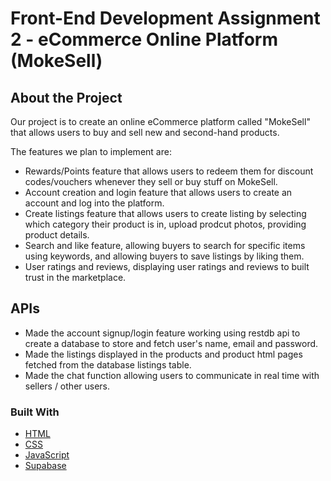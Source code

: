 # Front-End Development Assignment 2 - eCommerce Online Platform (MokeSell)

## About the Project

Our project is to create an online eCommerce platform called "MokeSell" that allows users to buy and sell new and second-hand products.

The features we plan to implement are:
- Rewards/Points feature that allows users to redeem them for discount codes/vouchers whenever they sell or buy stuff on MokeSell.
- Account creation and login feature that allows users to create an account and log into the platform.
- Create listings feature that allows users to create listing by selecting which category their product is in, upload prodcut photos, providing product details. 
- Search and like feature, allowing buyers to search for specific items using keywords, and allowing buyers to save listings by liking them.
- User ratings and reviews, displaying user ratings and reviews to built trust in the marketplace.


## APIs
- Made the account signup/login feature working using restdb api to create a database to store and fetch user's name, email and password.
- Made the listings displayed in the products and product html pages fetched from the database listings table. 
- Made the chat function allowing users to communicate in real time with sellers / other users.

### Built With

- [HTML](https://developer.mozilla.org/en-US/docs/Web/HTML)
- [CSS](https://developer.mozilla.org/en-US/docs/Web/CSS)
- [JavaScript](https://developer.mozilla.org/en-US/docs/Web/JavaScript)
- [Supabase](https://supabase.com/)